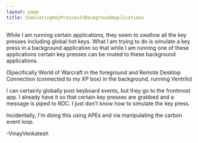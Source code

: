 ```yaml
---
layout: page
title: SimulatingKeyPressesInBackgroundApplications
---
```




While I am running certain applications, they seem to swallow all the key presses including global hot keys.  What I am trying to do is simulate a key press in a background application so that while I am running one of these applications certain key presses can be routed to these background applications.

(Specifically World of Warcraft in the foreground and Remote Desktop Connection (connected to my XP box) in the background, running Ventrilo)

I can certainly globally post keyboard events, but they go to the frontmost app.  I already have it so that certain key presses are grabbed and a message is piped to RDC.  I just don't know how to simulate the key press.

Incidentally, I'm doing this using APEs and via manipulating the carbon event loop.

-VinayVenkatesh

